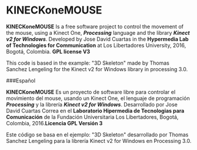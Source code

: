 # KINECKoneMOUSE

__KINECKoneMOUSE__ Is a free software project to control the movement of the mouse, using a Kinect One, ___Processing___ language and the library ___Kinect v2 for Windows___. Developed by Jose David Cuartas in the __Hypermedia Lab of Technologies for Communication__ at Los Libertadores University, 2016, Bogotá, Colombia. __GPL license V3__

This code is based in the example: "3D Skeleton" made by Thomas Sanchez Lengeling for the Kinect v2 for Windows library in processing 3.0.

###Español

__KINECKoneMOUSE__ Es un proyecto de software libre para controlar el movimiento del mouse, usando un Kinect One, el lenguaje de programación ___Processing___ y la librería ___Kinect v2 for Windows___. Desarrollado por Jose David Cuartas Correa en el __Laboratorio Hipermedia de Tecnologias para Comunicación__ de la Fundación Universitaria Los Libertadores, Bogotá, Colombia, 2016.__Licencia GPL Versión 3__ 

Este código se basa en el ejemplo: "3D Skeleton" desarrollado por Thomas Sanchez Lengeling para la librería Kinect v2 for Windows en Processing 3.0.
